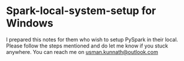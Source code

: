 # Spark-local-system-setup for Windows

I prepared this notes for them who wish to setup PySpark in their local. Please follow the steps mentioned and do let me know if you stuck anywhere. 
You can reach me on usman.kunnath@outlook.com
